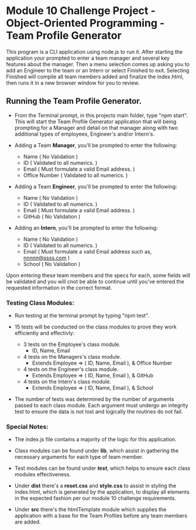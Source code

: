 # Module 10 Challenge Project - Object-Oriented Programming - Team Profile Generator
This program is a CLI application using node.js to run it. After starting the application your prompted to enter a team manager and several key features about the manager. Then a menu selection comes up asking you to add an Engineer to the team or an Intern or select Finished to exit. Selecting Finished will compile all team members added and finalize the index.html, then runs it in a new browser window for you to review.


## Running the Team Profile Generator.
* From the Terminal prompt, in this projects main folder, type "npm start". This will start the Team Profile Generator application that will being prompting for a Manager and detail on that manager along with two additional types of employees, Engineer's and/or Intern's.

* Adding a Team <b>Manager</b>, you'll be prompted to enter the following:
    - Name          ( No Validation )
    - ID            ( Validated to all numerics. )
    - Email         ( Must formulate a valid Email address. )
    - Office Number ( Validated to all numerics. )

* Adding a Team <b>Engineer</b>, you'll be prompted to enter the following:
    - Name          ( No Validation )
    - ID            ( Validated to all numerics. )
    - Email         ( Must formulate a valid Email address. )
    - GitHub        ( No Validation )

* Adding an <b>Intern</b>, you'll be prompted to enter the following:
    - Name          ( No Validation )
    - ID            ( Validated to all numerics. )
    - Email         ( Must formulate a valid Email address such as, nnnnn@ssss.com )
    - School        ( No Validation )

Upon entering these team members and the specs for each, some fields will be validated and you will cnot be able to continue until you've entered the requested information in the correct format.


### Testing Class Modules:
* Run testing at the terminal prompt by typing "npm test".

* 15 tests will be conducted on the class modules to prove they work efficiently and effectivly:
    - 3 tests on the Employee's class module.
        - ID, Name, Email
    - 4 tests on the Managers's class module.
        - Extends Employee => ( ID, Name, Email ), & Office Number
    - 4 tests on the Engineer's class module.
        - Extends Employee => ( ID, Name, Email ), & GitHub
    - 4 tests on the Intern's class module. 
        - Extends Employee => ( ID, Name, Email ), & School

* The number of tests was determined by the number of arguments passed to each class module. Each argument must undergo an integrity test to ensure the data is not lost and logically the routines do not fail.


### Special Notes:
* The index.js file contains a majority of the logic for this application.

* Class modules can be found under <b>lib</b>, which assist in gathering the necessary arguments for each type of team member.

* Test modules can be found under <b>_test_</b>, which helps to ensure each class modules effectiveness.

* Under <b>dist</b> there's a <b>reset.css</b> and <b>style.css</b> to assist in styling the index.html, which is generated by the application, to  display all elements in the expected fashion per our module 10 challenge requirements.

* Under <b>src</b> there's the htmlTemplate module which supplies the application with a base for the Team Profiles before any team members are added.
